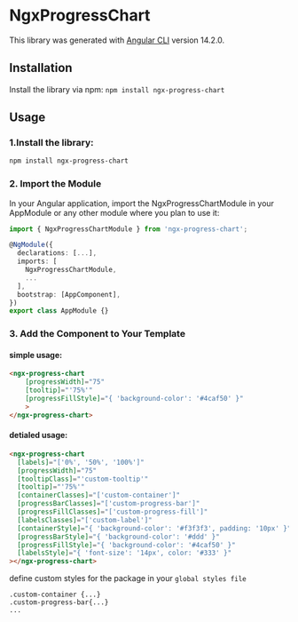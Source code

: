 # NgxProgressChart

This library was generated with [Angular CLI](https://github.com/angular/angular-cli) version 14.2.0.


## Installation
Install the library via npm:
`npm install ngx-progress-chart`

## Usage

### 1.Install the library:
```bash
npm install ngx-progress-chart
```

### 2. Import the Module
In your Angular application, import the NgxProgressChartModule in your 
AppModule or any other module where you plan to use it:

```typescript
import { NgxProgressChartModule } from 'ngx-progress-chart';

@NgModule({
  declarations: [...],
  imports: [
    NgxProgressChartModule,
    ...
  ],
  bootstrap: [AppComponent],
})
export class AppModule {}
```

### 3. Add the Component to Your Template
#### simple usage:
```html
<ngx-progress-chart 
    [progressWidth]="75"
    [tooltip]="'75%'"
    [progressFillStyle]="{ 'background-color': '#4caf50' }"
    >
</ngx-progress-chart>
```

#### detialed usage:

```html
<ngx-progress-chart
  [labels]="['0%', '50%', '100%']"
  [progressWidth]="75"
  [tooltipClass]="'custom-tooltip'"
  [tooltip]="'75%'"
  [containerClasses]="['custom-container']"
  [progressBarClasses]="['custom-progress-bar']"
  [progressFillClasses]="['custom-progress-fill']"
  [labelsClasses]="['custom-label']"
  [containerStyle]="{ 'background-color': '#f3f3f3', padding: '10px' }"
  [progressBarStyle]="{ 'background-color': '#ddd' }"
  [progressFillStyle]="{ 'background-color': '#4caf50' }"
  [labelsStyle]="{ 'font-size': '14px', color: '#333' }"
></ngx-progress-chart>
```
define custom styles for the package in your ```global styles file```

```
.custom-container {...} 
.custom-progress-bar{...}
...
```


